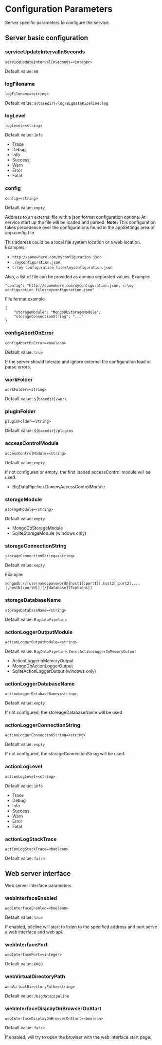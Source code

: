 # Configuration Parameters

Server specific parameters to configure the service.


## Server basic configuration


### serviceUpdateIntervalInSeconds
`serviceUpdateIntervalInSeconds=<integer>`

Default value: `60`


### logFilename
`logFilename=<string>`

Default value: `${basedir}/log/BigDataPipeline.log`


### logLevel
`logLevel=<string>`

Default value: `Info`

* Trace
* Debug
* Info
* Success
* Warn
* Error
* Fatal


### config
`config=<string>`

Default value: `empty`


Address to an external file with a json format configuration options. At service start up the file will be loaded and parsed.
**Note:** This configuration takes precedence over the configurations found in the appSettings area of app.config file.

This address could be a local file system location or a web location. Examples:
* `http://somewhere.com/myconfiguration.json`
* `./myconfiguration.json`
* `c:\my configuration files\myconfiguration.json`


Also, a list of file can be provided as comma separated values. Example: 

```
"config": "http://somewhere.com/myconfiguration.json, c:\my configuration files\myconfiguration.json"
```

File format example
```
{
    "storageModule": "MongoDbStorageModule",
    "storageConnectionString": "..."
}
```


### configAbortOnError
`configAbortOnError=<boolean>`

Default value: `true`

If the server should tolerate and ignore external file configuration load or parse errors.


### workFolder
`workFolder=<string>`

Default value: `${basedir}/work`


### pluginFolder
`pluginFolder=<string>`

Default value: `${basedir}/plugins`


### accessControlModule
`accessControlModule=<string>`

Default value: `empty`

If not configured or empty, the first loaded accessControl module will be used.

* BigDataPipeline.DummyAccessControlModule


### storageModule
`storageModule=<string>`

Default value: `empty`

* MongoDbStorageModule
* SqliteStorageModule (windows only)


### storageConnectionString
`storageConnectionString=<string>`

Default value: `empty`

Example: 
```
mongodb://[username:password@]host1[:port1][,host2[:port2],...[,hostN[:portN]]][/[database][?options]]
```


### storageDatabaseName
`storageDatabaseName=<string>`

Default value: `BigdataPipeline`


### actionLoggerOutputModule
`actionLoggerOutputModule=<string>`

Default value: `BigDataPipeline.Core.ActionLoggerInMemoryOutput`

* ActionLoggerInMemoryOutput
* MongoDbActionLoggerOutput
* SqliteActionLoggerOutput (windows only)


### actionLoggerDatabaseName
`actionLoggerDatabaseName=<string>`

Default value: `empty`

If not configured, the storeageDatabaseName will be used


### actionLoggerConnectionString
`actionLoggerConnectionString=<string>`

Default value: `empty`

If not configured, the storageConnectionString will be used.


### actionLogLevel
`actionLogLevel=<string>`

Default value: `Info`

* Trace
* Debug
* Info
* Success
* Warn
* Error
* Fatal

### actionLogStackTrace
`actionLogStackTrace=<boolean>`

Default value: `false`


## Web server interface

Web server interface parameters


### webInterfaceEnabled
`webInterfaceEnabled=<boolean>`

Default value: `true`

If enabled, pileline will start to listen to the specified address and port serve a web interface and web api.


### webInterfacePort
`webInterfacePort=<integer>`

Default value: `8080`


### webVirtualDirectoryPath
`webVirtualDirectoryPath=<string>`

Default value: `/bigdatapipeline`


### webInterfaceDisplayOnBrowserOnStart
`webInterfaceDisplayOnBrowserOnStart=<boolean>`

Default value: `false`

If enabled, will try to open the browser with the web interface start page.



